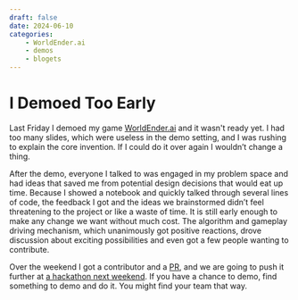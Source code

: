 ```yaml
---
draft: false
date: 2024-06-10
categories:
    - WorldEnder.ai
    - demos
    - blogets
---
```

# I Demoed Too Early

Last Friday I demoed my game [WorldEnder.ai](https://worldender.ai) and it wasn't ready yet. I had too many slides, which were useless in the demo setting, and I was rushing to explain the core invention. If I could do it over again I wouldn’t change a thing.

After the demo, everyone I talked to was engaged in my problem space and had ideas that saved me from potential design decisions that would eat up time. Because I showed a notebook and quickly talked through several lines of code, the feedback I got and the ideas we brainstormed didn’t feel threatening to the project or like a waste of time. It is still early enough to make any change we want without much cost. The algorithm and gameplay driving mechanism, which unanimously got
positive reactions, drove discussion about exciting possibilities and even got a few people wanting to contribute.

Over the weekend I got a contributor and a [PR](https://github.com/keppy/WorldEnder.ai/pull/6#pullrequestreview-2106361500), and we are going to push it further at [a hackathon next weekend](https://seattle.aitinkerers.org/p/ai-tinkerers-summer-hackathon-2024). If you have a chance to demo, find something to demo and do it. You might find your team that way.
